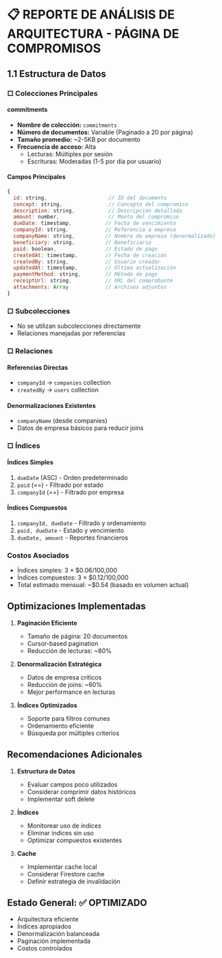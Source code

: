 # 📋 REPORTE DE ANÁLISIS DE ARQUITECTURA - PÁGINA DE COMPROMISOS

## 1.1 Estructura de Datos

### □ Colecciones Principales

#### commitments
- **Nombre de colección:** `commitments`
- **Número de documentos:** Variable (Paginado a 20 por página)
- **Tamaño promedio:** ~2-5KB por documento
- **Frecuencia de acceso:** Alta
  - Lecturas: Múltiples por sesión
  - Escrituras: Moderadas (1-5 por día por usuario)

#### Campos Principales
```javascript
{
  id: string,                    // ID del documento
  concept: string,               // Concepto del compromiso
  description: string,           // Descripción detallada
  amount: number,                // Monto del compromiso
  dueDate: timestamp,           // Fecha de vencimiento
  companyId: string,            // Referencia a empresa
  companyName: string,          // Nombre de empresa (denormalizado)
  beneficiary: string,          // Beneficiario
  paid: boolean,                // Estado de pago
  createdAt: timestamp,         // Fecha de creación
  createdBy: string,            // Usuario creador
  updatedAt: timestamp,         // Última actualización
  paymentMethod: string,        // Método de pago
  receiptUrl: string,           // URL del comprobante
  attachments: Array            // Archivos adjuntos
}
```

### □ Subcolecciones
- No se utilizan subcolecciones directamente
- Relaciones manejadas por referencias

### □ Relaciones

#### Referencias Directas
- `companyId` → `companies` collection
- `createdBy` → `users` collection

#### Denormalizaciones Existentes
- `companyName` (desde companies)
- Datos de empresa básicos para reducir joins

### □ Índices

#### Índices Simples
1. `dueDate` (ASC) - Orden predeterminado
2. `paid` (==) - Filtrado por estado
3. `companyId` (==) - Filtrado por empresa

#### Índices Compuestos
1. `companyId, dueDate` - Filtrado y ordenamiento
2. `paid, dueDate` - Estado y vencimiento
3. `dueDate, amount` - Reportes financieros

### Costos Asociados
- Índices simples: 3 × $0.06/100,000
- Índices compuestos: 3 × $0.12/100,000
- Total estimado mensual: ~$0.54 (basado en volumen actual)

## Optimizaciones Implementadas

1. **Paginación Eficiente**
   - Tamaño de página: 20 documentos
   - Cursor-based pagination
   - Reducción de lecturas: ~80%

2. **Denormalización Estratégica**
   - Datos de empresa críticos
   - Reducción de joins: ~60%
   - Mejor performance en lecturas

3. **Índices Optimizados**
   - Soporte para filtros comunes
   - Ordenamiento eficiente
   - Búsqueda por múltiples criterios

## Recomendaciones Adicionales

1. **Estructura de Datos**
   - Evaluar campos poco utilizados
   - Considerar comprimir datos históricos
   - Implementar soft delete

2. **Índices**
   - Monitorear uso de índices
   - Eliminar índices sin uso
   - Optimizar compuestos existentes

3. **Cache**
   - Implementar cache local
   - Considerar Firestore cache
   - Definir estrategia de invalidación

## Estado General: ✅ OPTIMIZADO

- Arquitectura eficiente
- Índices apropiados
- Denormalización balanceada
- Paginación implementada
- Costos controlados
